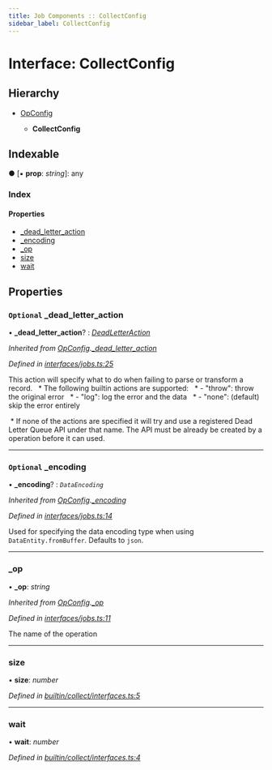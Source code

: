 ```yaml
---
title: Job Components :: CollectConfig
sidebar_label: CollectConfig
---
```


# Interface: CollectConfig

## Hierarchy

* [OpConfig](opconfig.md)

  * **CollectConfig**

## Indexable

● \[▪ **prop**: *string*\]: any

### Index

#### Properties

* [_dead_letter_action](collectconfig.md#optional-_dead_letter_action)
* [_encoding](collectconfig.md#optional-_encoding)
* [_op](collectconfig.md#_op)
* [size](collectconfig.md#size)
* [wait](collectconfig.md#wait)

## Properties

### `Optional` _dead_letter_action

• **_dead_letter_action**? : *[DeadLetterAction](../overview.md#deadletteraction)*

*Inherited from [OpConfig](opconfig.md).[_dead_letter_action](opconfig.md#optional-_dead_letter_action)*

*Defined in [interfaces/jobs.ts:25](https://github.com/terascope/teraslice/blob/6e018493/packages/job-components/src/interfaces/jobs.ts#L25)*

This action will specify what to do when failing to parse or transform a record. ​​​​​
​​​​​     * The following builtin actions are supported: ​​​
​​​​​     *  - "throw": throw the original error ​​​​​
​​​​​     *  - "log": log the error and the data ​​​​​
​​​​​     *  - "none": (default) skip the error entirely

​​     * If none of the actions are specified it will try and use a registered Dead Letter Queue API under that name.
The API must be already be created by a operation before it can used.​

___

### `Optional` _encoding

• **_encoding**? : *`DataEncoding`*

*Inherited from [OpConfig](opconfig.md).[_encoding](opconfig.md#optional-_encoding)*

*Defined in [interfaces/jobs.ts:14](https://github.com/terascope/teraslice/blob/6e018493/packages/job-components/src/interfaces/jobs.ts#L14)*

Used for specifying the data encoding type when using `DataEntity.fromBuffer`. Defaults to `json`.

___

###  _op

• **_op**: *string*

*Inherited from [OpConfig](opconfig.md).[_op](opconfig.md#_op)*

*Defined in [interfaces/jobs.ts:11](https://github.com/terascope/teraslice/blob/6e018493/packages/job-components/src/interfaces/jobs.ts#L11)*

The name of the operation

___

###  size

• **size**: *number*

*Defined in [builtin/collect/interfaces.ts:5](https://github.com/terascope/teraslice/blob/6e018493/packages/job-components/src/builtin/collect/interfaces.ts#L5)*

___

###  wait

• **wait**: *number*

*Defined in [builtin/collect/interfaces.ts:4](https://github.com/terascope/teraslice/blob/6e018493/packages/job-components/src/builtin/collect/interfaces.ts#L4)*
